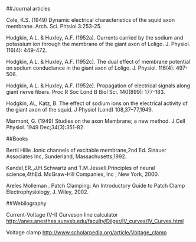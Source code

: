 ##Journal articles
 

Cole, K.S. (1949) Dynamic electrical characteristics of the squid axon membrane. Arch. Sci. Phtsiol.3:253-25.


Hodgkin, A.L. & Huxley, A.F. (1952a). Currents carried by the sodium and potassium ion through the membrane of the giant axon of Loligo. J. Physiol. 116(4): 449-472.


Hodgkin, A.L. & Huxley, A.F. (1952c). The dual effect of membrane potential on sodium conductance in the giant axon of Loligo. J. Physiol. 116(4): 497-506.


Hodgkin, A.L. & Huxley, A.F. (1952e). Propagation of electrical signals along giant nerve fibers. Proc R Soc Lond B Biol Sci. 140(899): 177-183. 


Hodgkin, AL, Katz, B. The effect of sodium ions on the electrical activity of the giant axon of the squid. J Physiol (Lond) 108,37–77,1949.


Marmont, G. (1949) Studies on the axon Membrane; a new method. J Cell Physiol. 1949 Dec;34(3):351-82.
 
##Books
 

Bertil Hille .Ionic channels of excitable membrane,2nd Ed. Sinauer Associates Inc, Sunderland, Massachusetts,1992.


Kandel,ER.,J.H.Schwartz and T.M.Jessell.Principles of neural science,4thEd. McGraw-Hill Companies, Inc , New York, 2000.


Areles Molleman . Patch Clamping: An Introductory Guide to Patch Clamp Electrophysiology, J. Wiley, 2002.
 

##Webilography
 

Current-Voltage (V-I) Curveson line calculator  http://anes.anesthes.sunysb.edu/faculty/Dilger/IV_curves/IV_Curves.html


Voltage clamp  http://www.scholarpedia.org/article/Voltage_clamp
